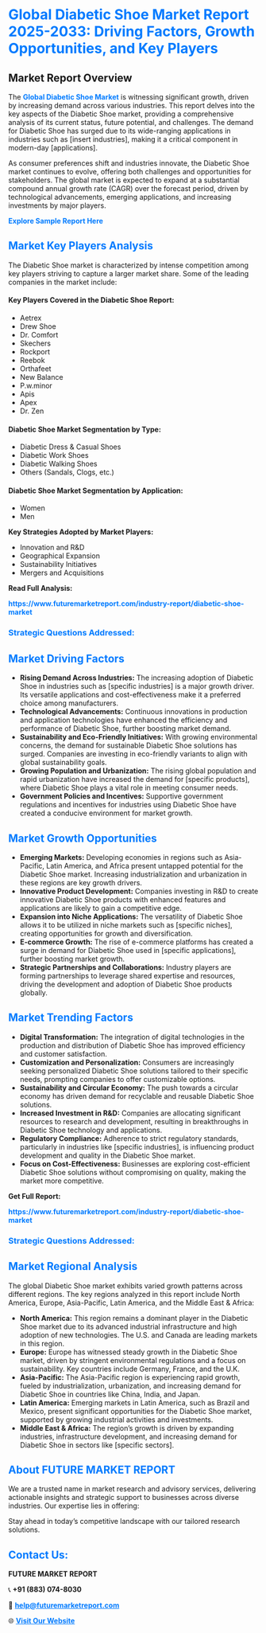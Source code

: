<h1 style="color: #007BFF;">Global Diabetic Shoe Market Report 2025-2033: Driving Factors, Growth Opportunities, and Key Players</h1>

<section id="overview">
<h2>Market Report Overview</h2>
<p>The <a href="https://www.futuremarketreport.com/industry-report/diabetic-shoe-market" style="color: #007BFF; text-decoration: none;"><strong>Global Diabetic Shoe Market</strong></a> is witnessing significant growth, driven by increasing demand across various industries. This report delves into the key aspects of the Diabetic Shoe market, providing a comprehensive analysis of its current status, future potential, and challenges. The demand for Diabetic Shoe has surged due to its wide-ranging applications in industries such as [insert industries], making it a critical component in modern-day [applications].</p>
<p>As consumer preferences shift and industries innovate, the Diabetic Shoe market continues to evolve, offering both challenges and opportunities for stakeholders. The global market is expected to expand at a substantial compound annual growth rate (CAGR) over the forecast period, driven by technological advancements, emerging applications, and increasing investments by major players.</p>
</section>

<section id="overview">
<p><a href="https://www.futuremarketreport.com/request-sample/reportId=84326" style="color: #007BFF; text-decoration: none;"><strong>Explore Sample Report Here</strong></a></p>
</section>

<section id="key-players">
<h2 style="color: #007BFF;">Market Key Players Analysis</h2>
<p>The Diabetic Shoe market is characterized by intense competition among key players striving to capture a larger market share. Some of the leading companies in the market include:</p>
<h4>Key Players Covered in the Diabetic Shoe Report:</h4>
<ul><li>Aetrex</li><li>Drew Shoe</li><li>Dr. Comfort</li><li>Skechers</li><li>Rockport</li><li>Reebok</li><li>Orthafeet</li><li>New Balance</li><li>P.w.minor</li><li>Apis</li><li>Apex</li><li>Dr. Zen</li></ul>
<h4>Diabetic Shoe Market Segmentation by Type:</h4>
<ul><li>Diabetic Dress &amp; Casual Shoes</li><li>Diabetic Work Shoes</li><li>Diabetic Walking Shoes</li><li>Others (Sandals, Clogs, etc.)</li></ul>

<h4>Diabetic Shoe Market Segmentation by Application:</h4>
<ul><li>Women</li><li>Men</li></ul>
<p><strong>Key Strategies Adopted by Market Players:</strong></p>
<ul>
<li>Innovation and R&D</li>
<li>Geographical Expansion</li>
<li>Sustainability Initiatives</li>
<li>Mergers and Acquisitions</li>
</ul>
</section>

<section>
<p><strong>Read Full Analysis: </strong></p><a href="https://www.futuremarketreport.com/industry-report/diabetic-shoe-market" style="color: #007BFF; text-decoration: none;"><strong>https://www.futuremarketreport.com/industry-report/diabetic-shoe-market</strong></a>
<h3 style="color: #007BFF;">Strategic Questions Addressed:</h3>
</section>

<section id="driving-factors">
<h2 style="color: #007BFF;">Market Driving Factors</h2>
<ul>
<li><strong>Rising Demand Across Industries:</strong> The increasing adoption of Diabetic Shoe in industries such as [specific industries] is a major growth driver. Its versatile applications and cost-effectiveness make it a preferred choice among manufacturers.</li>
<li><strong>Technological Advancements:</strong> Continuous innovations in production and application technologies have enhanced the efficiency and performance of Diabetic Shoe, further boosting market demand.</li>
<li><strong>Sustainability and Eco-Friendly Initiatives:</strong> With growing environmental concerns, the demand for sustainable Diabetic Shoe solutions has surged. Companies are investing in eco-friendly variants to align with global sustainability goals.</li>
<li><strong>Growing Population and Urbanization:</strong> The rising global population and rapid urbanization have increased the demand for [specific products], where Diabetic Shoe plays a vital role in meeting consumer needs.</li>
<li><strong>Government Policies and Incentives:</strong> Supportive government regulations and incentives for industries using Diabetic Shoe have created a conducive environment for market growth.</li>
</ul>
</section>

<section id="growth-opportunities">
<h2 style="color: #007BFF;">Market Growth Opportunities</h2>
<ul>
<li><strong>Emerging Markets:</strong> Developing economies in regions such as Asia-Pacific, Latin America, and Africa present untapped potential for the Diabetic Shoe market. Increasing industrialization and urbanization in these regions are key growth drivers.</li>
<li><strong>Innovative Product Development:</strong> Companies investing in R&D to create innovative Diabetic Shoe products with enhanced features and applications are likely to gain a competitive edge.</li>
<li><strong>Expansion into Niche Applications:</strong> The versatility of Diabetic Shoe allows it to be utilized in niche markets such as [specific niches], creating opportunities for growth and diversification.</li>
<li><strong>E-commerce Growth:</strong> The rise of e-commerce platforms has created a surge in demand for Diabetic Shoe used in [specific applications], further boosting market growth.</li>
<li><strong>Strategic Partnerships and Collaborations:</strong> Industry players are forming partnerships to leverage shared expertise and resources, driving the development and adoption of Diabetic Shoe products globally.</li>
</ul>
</section>

<section id="trending-factors">
<h2 style="color: #007BFF;">Market Trending Factors</h2>
<ul>
<li><strong>Digital Transformation:</strong> The integration of digital technologies in the production and distribution of Diabetic Shoe has improved efficiency and customer satisfaction.</li>
<li><strong>Customization and Personalization:</strong> Consumers are increasingly seeking personalized Diabetic Shoe solutions tailored to their specific needs, prompting companies to offer customizable options.</li>
<li><strong>Sustainability and Circular Economy:</strong> The push towards a circular economy has driven demand for recyclable and reusable Diabetic Shoe solutions.</li>
<li><strong>Increased Investment in R&D:</strong> Companies are allocating significant resources to research and development, resulting in breakthroughs in Diabetic Shoe technology and applications.</li>
<li><strong>Regulatory Compliance:</strong> Adherence to strict regulatory standards, particularly in industries like [specific industries], is influencing product development and quality in the Diabetic Shoe market.</li>
<li><strong>Focus on Cost-Effectiveness:</strong> Businesses are exploring cost-efficient Diabetic Shoe solutions without compromising on quality, making the market more competitive.</li>
</ul>
</section>

<section>
<p><strong>Get Full Report: </strong></p><a href="https://www.futuremarketreport.com/industry-report/diabetic-shoe-market" style="color: #007BFF; text-decoration: none;"><strong>https://www.futuremarketreport.com/industry-report/diabetic-shoe-market</strong></a>
<h3 style="color: #007BFF;">Strategic Questions Addressed:</h3>
</section>


<section id="regional-analysis">
<h2 style="color: #007BFF;">Market Regional Analysis</h2>
<p>The global Diabetic Shoe market exhibits varied growth patterns across different regions. The key regions analyzed in this report include North America, Europe, Asia-Pacific, Latin America, and the Middle East & Africa:</p>
<ul>
<li><strong>North America:</strong> This region remains a dominant player in the Diabetic Shoe market due to its advanced industrial infrastructure and high adoption of new technologies. The U.S. and Canada are leading markets in this region.</li>
<li><strong>Europe:</strong> Europe has witnessed steady growth in the Diabetic Shoe market, driven by stringent environmental regulations and a focus on sustainability. Key countries include Germany, France, and the U.K.</li>
<li><strong>Asia-Pacific:</strong> The Asia-Pacific region is experiencing rapid growth, fueled by industrialization, urbanization, and increasing demand for Diabetic Shoe in countries like China, India, and Japan.</li>
<li><strong>Latin America:</strong> Emerging markets in Latin America, such as Brazil and Mexico, present significant opportunities for the Diabetic Shoe market, supported by growing industrial activities and investments.</li>
<li><strong>Middle East & Africa:</strong> The region’s growth is driven by expanding industries, infrastructure development, and increasing demand for Diabetic Shoe in sectors like [specific sectors].</li>
</ul>
</section>

<footer>
<h2 style="color: #007BFF;">About FUTURE MARKET REPORT</h2>
<p>We are a trusted name in market research and advisory services, delivering actionable insights and strategic support to businesses across diverse industries. Our expertise lies in offering:</p>

<p>Stay ahead in today’s competitive landscape with our tailored research solutions.</p>

<h2 style="color: #007BFF;">Contact Us:</h2>
<p><strong>FUTURE MARKET REPORT</strong></p>
<p>📞 <strong>+91 (883) 074-8030</strong></p>
<p>📧 <strong><a href="mailto:help@futuremarketreport.com" style="color: #007BFF;">help@futuremarketreport.com</a></strong></p>
<p>🌐 <strong><a href="https://www.futuremarketreport.com/" style="color: #007BFF;">Visit Our Website</a></strong></p>
</footer>